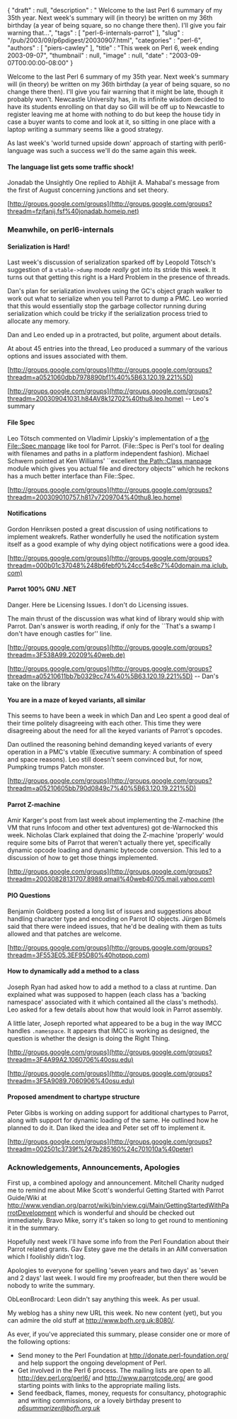 {
   "draft" : null,
   "description" : " Welcome to the last Perl 6 summary of my 35th year. Next week's summary will (in theory) be written on my 36th birthday (a year of being square, so no change there then). I'll give you fair warning that...",
   "tags" : [
      "perl-6-internals-parrot"
   ],
   "slug" : "/pub/2003/09/p6pdigest/20030907.html",
   "categories" : "perl-6",
   "authors" : [
      "piers-cawley"
   ],
   "title" : "This week on Perl 6, week ending 2003-09-07",
   "thumbnail" : null,
   "image" : null,
   "date" : "2003-09-07T00:00:00-08:00"
}



Welcome to the last Perl 6 summary of my 35th year. Next week's summary will (in theory) be written on my 36th birthday (a year of being square, so no change there then). I'll give you fair warning that it might be late, though it probably won't. Newcastle University has, in its infinite wisdom decided to have its students enrolling on that day so Gill will be off up to Newcastle to register leaving me at home with nothing to do but keep the house tidy in case a buyer wants to come and look at it, so sitting in one place with a laptop writing a summary seems like a good strategy.

As last week's 'world turned upside down' approach of starting with perl6-language was such a success we'll do the same again this week.

#### <span id="the language list gets some traffic shock!">The language list gets some traffic shock!</span>

Jonadab the Unsightly One replied to Abhijit A. Mahabal's message from the first of August concerning junctions and set theory.

[http://groups.google.com/groups](http://groups.google.com/groups?threadm=fzjfanij.fsf%40jonadab.homeip.net)

### <span id="meanwhile, on perl6internals">Meanwhile, on perl6-internals</span>

#### <span id="serialization is hard!">Serialization is Hard!</span>

Last week's discussion of serialization sparked off by Leopold Tötsch's suggestion of a `vtable->dump` mode *really* got into its stride this week. It turns out that getting this right is a Hard Problem in the presence of threads.

Dan's plan for serialization involves using the GC's object graph walker to work out what to serialize when you tell Parrot to dump a PMC. Leo worried that this would essentially stop the garbage collector running during serialization which could be tricky if the serialization process tried to allocate any memory.

Dan and Leo ended up in a protracted, but polite, argument about details.

At about 45 entries into the thread, Leo produced a summary of the various options and issues associated with them.

[http://groups.google.com/groups](http://groups.google.com/groups?threadm=a0521060dbb7978890bf1%40%5B63.120.19.221%5D)

[http://groups.google.com/groups](http://groups.google.com/groups?threadm=200309041031.h84AV8k12702%40thu8.leo.home) -- Leo's summary

#### <span id="file spec">File Spec</span>

Leo Tötsch commented on Vladimir Lipskiy's implementation of a [the File::Spec manpage](/File/Spec.html) like tool for Parrot. (File::Spec is Perl's tool for dealing with filenames and paths in a platform independent fashion). Michael Schwern pointed at Ken Williams' \`\`excellent [the Path::Class manpage](/Path/Class.html) module which gives you actual file and directory objects'' which he reckons has a much better interface than File::Spec.

[http://groups.google.com/groups](http://groups.google.com/groups?threadm=200309010757.h817v7209704%40thu8.leo.home)

#### <span id="notifications">Notifications</span>

Gordon Henriksen posted a great discussion of using notifications to implement weakrefs. Rather wonderfully he used the notification system itself as a good example of why dying object notifications were a good idea.

[http://groups.google.com/groups](http://groups.google.com/groups?threadm=000b01c37048%248b6febf0%24cc54e8c7%40domain.ma.iclub.com)

#### <span id="parrot 100% gnu .net">Parrot 100% GNU .NET</span>

Danger. Here be Licensing Issues. I don't do Licensing issues.

The main thrust of the discussion was what kind of library would ship with Parrot. Dan's answer is worth reading, if only for the \`\`That's a swamp I don't have enough castles for'' line.

[http://groups.google.com/groups](http://groups.google.com/groups?threadm=3F538A99.20209%40web.de)

[http://groups.google.com/groups](http://groups.google.com/groups?threadm=a05210611bb7b0329cc74%40%5B63.120.19.221%5D) -- Dan's take on the library

#### <span id="you are in a maze of keyed variants, all similar">You are in a maze of keyed variants, all similar</span>

This seems to have been a week in which Dan and Leo spent a good deal of their time politely disagreeing with each other. This time they were disagreeing about the need for all the keyed variants of Parrot's opcodes.

Dan outlined the reasoning behind demanding keyed variants of every operation in a PMC's vtable (Executive summary: A combination of speed and space reasons). Leo still doesn't seem convinced but, for now, Pumpking trumps Patch monster.

[http://groups.google.com/groups](http://groups.google.com/groups?threadm=a05210605bb790d0849c7%40%5B63.120.19.221%5D)

#### <span id="parrot zmachine">Parrot Z-machine</span>

Amir Karger's post from last week about implementing the Z-machine (the VM that runs Infocom and other text adventures) got de-Warnocked this week. Nicholas Clark explained that doing the Z-machine 'properly' would require some bits of Parrot that weren't actually there yet, specifically dynamic opcode loading and dynamic bytecode conversion. This led to a discussion of how to get those things implemented.

[http://groups.google.com/groups](http://groups.google.com/groups?threadm=20030828131707.8989.qmail%40web40705.mail.yahoo.com)

#### <span id="pio questions">PIO Questions</span>

Benjamin Goldberg posted a long list of issues and suggestions about handling character type and encoding on Parrot IO objects. Jürgen Bömels said that there were indeed issues, that he'd be dealing with them as tuits allowed and that patches are welcome.

[http://groups.google.com/groups](http://groups.google.com/groups?threadm=3F553E05.3EF95D80%40hotpop.com)

#### <span id="how to dynamically add a method to a class">How to dynamically add a method to a class</span>

Joseph Ryan had asked how to add a method to a class at runtime. Dan explained what was supposed to happen (each class has a 'backing namespace' associated with it which contained all the class's methods). Leo asked for a few details about how that would look in Parrot assembly.

A little later, Joseph reported what appeared to be a bug in the way IMCC handles `.namespace`. It appears that IMCC is working as designed, the question is whether the design is doing the Right Thing.

[http://groups.google.com/groups](http://groups.google.com/groups?threadm=3F4A99A2.1060706%40osu.edu)

[http://groups.google.com/groups](http://groups.google.com/groups?threadm=3F5A9089.7060906%40osu.edu)

#### <span id="proposed amendment to chartype structure">Proposed amendment to chartype structure</span>

Peter Gibbs is working on adding support for additional chartypes to Parrot, along with support for dynamic loading of the same. He outlined how he planned to do it. Dan liked the idea and Peter set off to implement it.

[http://groups.google.com/groups](http://groups.google.com/groups?threadm=002501c3739f%247b285160%24c701010a%40peter)

### <span id="acknowledgements, announcements, apologies">Acknowledgements, Announcements, Apologies</span>

First up, a combined apology and announcement. Mitchell Charity nudged me to remind me about Mike Scott's wonderful Getting Started with Parrot Guide/Wiki at <http://www.vendian.org/parrot/wiki/bin/view.cgi/Main/GettingStartedWithParrotDevelopment> which is wonderful and should be checked out immediately. Bravo Mike, sorry it's taken so long to get round to mentioning it in the summary.

Hopefully next week I'll have some info from the Perl Foundation about their Parrot related grants. Gav Estey gave me the details in an AIM conversation which I foolishly didn't log.

Apologies to everyone for spelling 'seven years and two days' as 'seven and 2 days' last week. I would fire my proofreader, but then there would be nobody to write the summary.

ObLeonBrocard: Leon didn't say anything this week. As per usual.

My weblog has a shiny new URL this week. No new content (yet), but you can admire the old stuff at <http://www.bofh.org.uk:8080/>.

As ever, if you've appreciated this summary, please consider one or more of the following options:

-   Send money to the Perl Foundation at <http://donate.perl-foundation.org/> and help support the ongoing development of Perl.
-   Get involved in the Perl 6 process. The mailing lists are open to all. <http://dev.perl.org/perl6/> and <http://www.parrotcode.org/> are good starting points with links to the appropriate mailing lists.
-   Send feedback, flames, money, requests for consultancy, photographic and writing commissions, or a lovely birthday present to *<p6summarizer@bofh.org.uk>*

